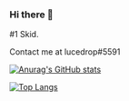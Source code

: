 ### Hi there 👋

#1 Skid.

Contact me at lucedrop#5591

[![Anurag's GitHub stats](https://github-readme-stats.vercel.app/api?username=alderite&theme=tokyonight)](https://github.com/anuraghazra/github-readme-stats)

[![Top Langs](https://github-readme-stats.vercel.app/api/top-langs/?username=alderite)](https://github.com/anuraghazra/github-readme-stats)


